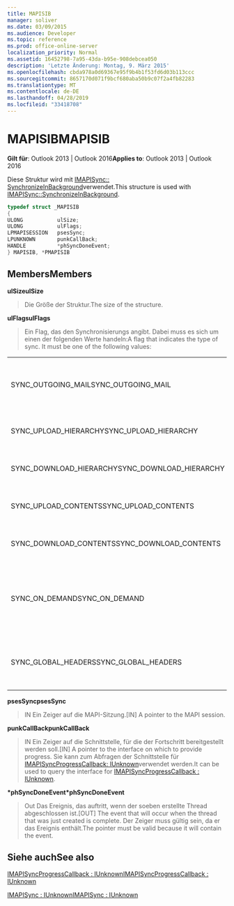 ```yaml
---
title: MAPISIB
manager: soliver
ms.date: 03/09/2015
ms.audience: Developer
ms.topic: reference
ms.prod: office-online-server
localization_priority: Normal
ms.assetid: 16452798-7a95-43da-b95e-908debcea050
description: 'Letzte Änderung: Montag, 9. März 2015'
ms.openlocfilehash: cbda978a0d69367e95f9b4b1f53fd6d03b113ccc
ms.sourcegitcommit: 8657170d071f9bcf680aba50b9c07f2a4fb82283
ms.translationtype: MT
ms.contentlocale: de-DE
ms.lasthandoff: 04/28/2019
ms.locfileid: "33418708"
---
```

# <a name="mapisib"></a><span data-ttu-id="43f23-103">MAPISIB</span><span class="sxs-lookup"><span data-stu-id="43f23-103">MAPISIB</span></span>

  
  
<span data-ttu-id="43f23-104">**Gilt für**: Outlook 2013 | Outlook 2016</span><span class="sxs-lookup"><span data-stu-id="43f23-104">**Applies to**: Outlook 2013 | Outlook 2016</span></span> 
  
<span data-ttu-id="43f23-105">Diese Struktur wird mit [IMAPISync:: SynchronizeInBackground](imapisyncsynchronizeinbackground.md)verwendet.</span><span class="sxs-lookup"><span data-stu-id="43f23-105">This structure is used with [IMAPISync::SynchronizeInBackground](imapisyncsynchronizeinbackground.md).</span></span>
  
```cpp
typedef struct _MAPISIB
{
ULONG           ulSize;                
ULONG           ulFlags;
LPMAPISESSION   psesSync;
LPUNKNOWN       punkCallBack;
HANDLE          *phSyncDoneEvent;    
} MAPISIB, *PMAPISIB
```

## <a name="members"></a><span data-ttu-id="43f23-106">Members</span><span class="sxs-lookup"><span data-stu-id="43f23-106">Members</span></span>

 <span data-ttu-id="43f23-107">**ulSize**</span><span class="sxs-lookup"><span data-stu-id="43f23-107">**ulSize**</span></span>
  
> <span data-ttu-id="43f23-108">Die Größe der Struktur.</span><span class="sxs-lookup"><span data-stu-id="43f23-108">The size of the structure.</span></span>
    
 <span data-ttu-id="43f23-109">**ulFlags**</span><span class="sxs-lookup"><span data-stu-id="43f23-109">**ulFlags**</span></span>
  
> <span data-ttu-id="43f23-110">Ein Flag, das den Synchronisierungs angibt. Dabei muss es sich um einen der folgenden Werte handeln:</span><span class="sxs-lookup"><span data-stu-id="43f23-110">A flag that indicates the type of sync. It must be one of the following values:</span></span>
    
||||
|:-----|:-----|:-----|
|<span data-ttu-id="43f23-111">SYNC_OUTGOING_MAIL</span><span class="sxs-lookup"><span data-stu-id="43f23-111">SYNC_OUTGOING_MAIL</span></span>  <br/> |<span data-ttu-id="43f23-112">0x00000200</span><span class="sxs-lookup"><span data-stu-id="43f23-112">0x00000200</span></span>  <br/> |<span data-ttu-id="43f23-113">Senden Sie die Nachricht an den Server (derzeit nicht verwendet).</span><span class="sxs-lookup"><span data-stu-id="43f23-113">Send the message to the server (not currently in use).</span></span>  <br/> |
|<span data-ttu-id="43f23-114">SYNC_UPLOAD_HIERARCHY</span><span class="sxs-lookup"><span data-stu-id="43f23-114">SYNC_UPLOAD_HIERARCHY</span></span>  <br/> |<span data-ttu-id="43f23-115">0x00000001</span><span class="sxs-lookup"><span data-stu-id="43f23-115">0x00000001</span></span>  <br/> |<span data-ttu-id="43f23-116">Hierarchieänderungen auf dem Server pushen.</span><span class="sxs-lookup"><span data-stu-id="43f23-116">Push hierarchy changes to the server.</span></span>  <br/> |
|<span data-ttu-id="43f23-117">SYNC_DOWNLOAD_HIERARCHY</span><span class="sxs-lookup"><span data-stu-id="43f23-117">SYNC_DOWNLOAD_HIERARCHY</span></span>  <br/> |<span data-ttu-id="43f23-118">0x00000002</span><span class="sxs-lookup"><span data-stu-id="43f23-118">0x00000002</span></span>  <br/> |<span data-ttu-id="43f23-119">Hierarchieänderungen vom Server abrufen.</span><span class="sxs-lookup"><span data-stu-id="43f23-119">Pull hierarchy changes from server.</span></span>  <br/> |
|<span data-ttu-id="43f23-120">SYNC_UPLOAD_CONTENTS</span><span class="sxs-lookup"><span data-stu-id="43f23-120">SYNC_UPLOAD_CONTENTS</span></span>  <br/> |<span data-ttu-id="43f23-121">0x00000040</span><span class="sxs-lookup"><span data-stu-id="43f23-121">0x00000040</span></span>  <br/> |<span data-ttu-id="43f23-122">Push Message Changes to Server.</span><span class="sxs-lookup"><span data-stu-id="43f23-122">Push message changes to server.</span></span>  <br/> |
|<span data-ttu-id="43f23-123">SYNC_DOWNLOAD_CONTENTS</span><span class="sxs-lookup"><span data-stu-id="43f23-123">SYNC_DOWNLOAD_CONTENTS</span></span>  <br/> |<span data-ttu-id="43f23-124">0x00000080</span><span class="sxs-lookup"><span data-stu-id="43f23-124">0x00000080</span></span>  <br/> |<span data-ttu-id="43f23-125">Nachrichtenänderungen vom Server abrufen.</span><span class="sxs-lookup"><span data-stu-id="43f23-125">Pull message changes from server.</span></span>  <br/> |
|<span data-ttu-id="43f23-126">SYNC_ON_DEMAND</span><span class="sxs-lookup"><span data-stu-id="43f23-126">SYNC_ON_DEMAND</span></span>  <br/> |<span data-ttu-id="43f23-127">0x20000000</span><span class="sxs-lookup"><span data-stu-id="43f23-127">0x20000000</span></span>  <br/> |<span data-ttu-id="43f23-128">Die Synchronisierung wurde vom Benutzer initiiert und sollte eine höhere Priorität haben.</span><span class="sxs-lookup"><span data-stu-id="43f23-128">The sync was initiated by the user and should be a higher priority.</span></span>  <br/> |
|<span data-ttu-id="43f23-129">SYNC_GLOBAL_HEADERS</span><span class="sxs-lookup"><span data-stu-id="43f23-129">SYNC_GLOBAL_HEADERS</span></span>  <br/> |<span data-ttu-id="43f23-130">0x02000000</span><span class="sxs-lookup"><span data-stu-id="43f23-130">0x02000000</span></span>  <br/> |<span data-ttu-id="43f23-131">Sollte nur Kopfzeilen und keine vollständigen Körper synchronisieren.</span><span class="sxs-lookup"><span data-stu-id="43f23-131">Should only sync headers and not full bodies.</span></span>  <br/> |
   
 <span data-ttu-id="43f23-132">**psesSync**</span><span class="sxs-lookup"><span data-stu-id="43f23-132">**psesSync**</span></span>
  
> <span data-ttu-id="43f23-133">IN Ein Zeiger auf die MAPI-Sitzung.</span><span class="sxs-lookup"><span data-stu-id="43f23-133">[IN] A pointer to the MAPI session.</span></span>
    
 <span data-ttu-id="43f23-134">**punkCallBack**</span><span class="sxs-lookup"><span data-stu-id="43f23-134">**punkCallBack**</span></span>
  
> <span data-ttu-id="43f23-135">IN Ein Zeiger auf die Schnittstelle, für die der Fortschritt bereitgestellt werden soll.</span><span class="sxs-lookup"><span data-stu-id="43f23-135">[IN] A pointer to the interface on which to provide progress.</span></span> <span data-ttu-id="43f23-136">Sie kann zum Abfragen der Schnittstelle für [IMAPISyncProgressCallback: IUnknown](imapisyncprogresscallbackiunknown.md)verwendet werden.</span><span class="sxs-lookup"><span data-stu-id="43f23-136">It can be used to query the interface for [IMAPISyncProgressCallback : IUnknown](imapisyncprogresscallbackiunknown.md).</span></span>
    
 <span data-ttu-id="43f23-137">**\*phSyncDoneEvent**</span><span class="sxs-lookup"><span data-stu-id="43f23-137">**\*phSyncDoneEvent**</span></span>
  
> <span data-ttu-id="43f23-138">Out Das Ereignis, das auftritt, wenn der soeben erstellte Thread abgeschlossen ist.</span><span class="sxs-lookup"><span data-stu-id="43f23-138">[OUT] The event that will occur when the thread that was just created is complete.</span></span> <span data-ttu-id="43f23-139">Der Zeiger muss gültig sein, da er das Ereignis enthält.</span><span class="sxs-lookup"><span data-stu-id="43f23-139">The pointer must be valid because it will contain the event.</span></span>
    
## <a name="see-also"></a><span data-ttu-id="43f23-140">Siehe auch</span><span class="sxs-lookup"><span data-stu-id="43f23-140">See also</span></span>



[<span data-ttu-id="43f23-141">IMAPISyncProgressCallback : IUnknown</span><span class="sxs-lookup"><span data-stu-id="43f23-141">IMAPISyncProgressCallback : IUnknown</span></span>](imapisyncprogresscallbackiunknown.md)
  
[<span data-ttu-id="43f23-142">IMAPISync : IUnknown</span><span class="sxs-lookup"><span data-stu-id="43f23-142">IMAPISync : IUnknown</span></span>](imapisynciunknown.md)


